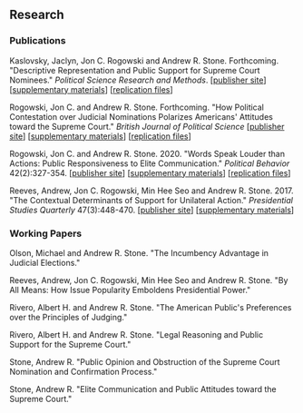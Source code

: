 ## Research

### Publications

Kaslovsky, Jaclyn, Jon C. Rogowski and Andrew R. Stone. Forthcoming. "Descriptive Representation and Public Support for Supreme Court Nominees." *Political Science Research and Methods*. [[publisher site](https://doi.org/10.1017/psrm.2019.59)] [[supplementary materials](https://www.cambridge.org/core/journals/political-science-research-and-methods/article/descriptive-representation-and-public-support-for-supreme-court-nominees/4044D595EFB6E1EC361314BF3319DB1A#fndtn-supplementary-materials)] [[replication files](https://doi.org/10.7910/DVN/QFWIHD)]

Rogowski, Jon C. and Andrew R. Stone. Forthcoming. "How Political Contestation over Judicial Nominations Polarizes Americans' Attitudes toward the Supreme Court." *British Journal of Political Science* [[publisher site](https://doi.org/10.1017/S0007123419000383)] [[supplementary materials](https://www.cambridge.org/core/journals/british-journal-of-political-science/article/how-political-contestation-over-judicial-nominations-polarizes-americans-attitudes-toward-the-supreme-court/ED752495471AC2F25FFA1D4D0EEFA293#fndtn-supplementary-materials)] [[replication files](https://doi.org/10.7910/DVN/OXIOI9)]

Rogowski, Jon C. and Andrew R. Stone. 2020. "Words Speak Louder than Actions: Public Responsiveness to Elite Communication." *Political Behavior* 42(2):327-354. [[publisher site]()] [[supplementary materials]()] [[replication files]()]

Reeves, Andrew, Jon C. Rogowski, Min Hee Seo and Andrew R. Stone. 2017. "The Contextual Determinants of Support for Unilateral Action." *Presidential Studies Quarterly* 47(3):448-470. [[publisher site]()] [[supplementary materials]()]

### Working Papers

Olson, Michael and Andrew R. Stone. "The Incumbency Advantage in Judicial Elections."

Reeves, Andrew, Jon C. Rogowski, Min Hee Seo and Andrew R. Stone. "By All Means: How Issue Popularity Emboldens Presidential Power."

Rivero, Albert H. and Andrew R. Stone. "The American Public's Preferences over the Principles of Judging."

Rivero, Albert H. and Andrew R. Stone. "Legal Reasoning and Public Support for the Supreme Court."

Stone, Andrew R. "Public Opinion and Obstruction of the Supreme Court Nomination and Confirmation Process."

Stone, Andrew R. "Elite Communication and Public Attitudes toward the Supreme Court." 
